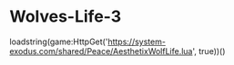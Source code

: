 # Wolves-Life-3
loadstring(game:HttpGet('https://system-exodus.com/shared/Peace/AesthetixWolfLife.lua', true))()
